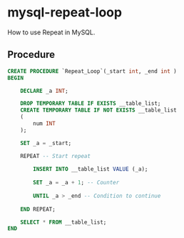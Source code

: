 # mysql-repeat-loop

How to use Repeat in MySQL.

## Procedure
```sql
CREATE PROCEDURE `Repeat_Loop`(_start int, _end int )
BEGIN

	DECLARE _a INT;

	DROP TEMPORARY TABLE IF EXISTS __table_list;
	CREATE TEMPORARY TABLE IF NOT EXISTS __table_list 
	(
		num INT
	);

	SET _a = _start;

	REPEAT -- Start repeat
  
		INSERT INTO __table_list VALUE (_a);
    
		SET _a = _a + 1; -- Counter
		
		UNTIL _a > _end -- Condition to continue
    
	END REPEAT;

	SELECT * FROM __table_list;
END
```
